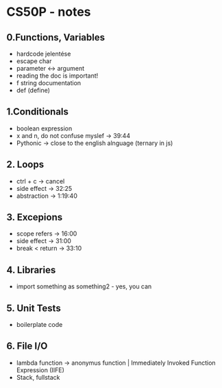 # CS50P - notes

## 0.Functions, Variables

- hardcode jelentése
- escape char
- parameter <-> argument
- reading the doc is important!
- f string documentation
- def (define)

## 1.Conditionals

- boolean expression
- x and n, do not confuse myslef -> 39:44
- Pythonic -> close to the english alnguage (ternary in js)


## 2. Loops

- ctrl + c -> cancel
- side effect -> 32:25
- abstraction -> 1:19:40

## 3. Excepions

- scope refers -> 16:00
- side effect -> 31:00
- break < return -> 33:10

## 4. Libraries

- import something as something2 - yes, you can

## 5. Unit Tests

- boilerplate code

## 6. File I/O

- lambda function -> anonymus function | Immediately Invoked Function Expression  (IIFE)
- Stack, fullstack